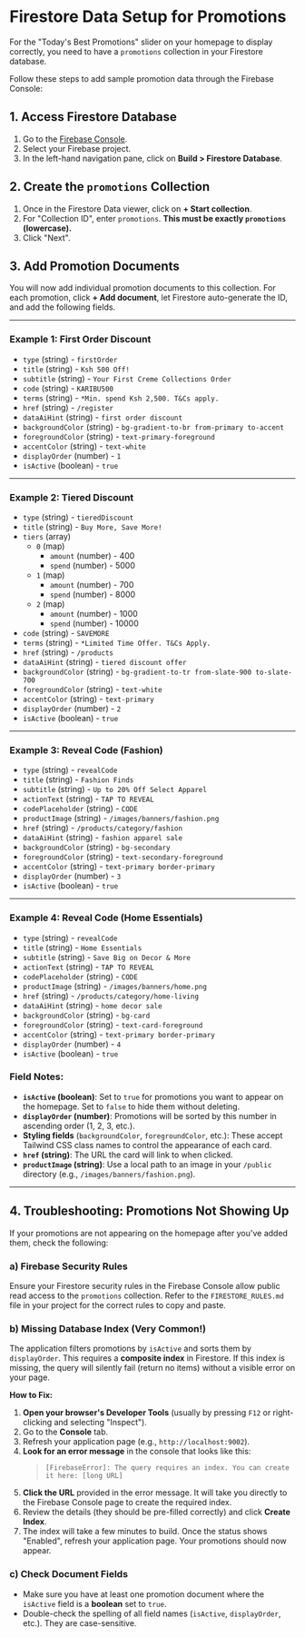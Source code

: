 # Firestore Data Setup for Promotions

For the "Today's Best Promotions" slider on your homepage to display correctly, you need to have a `promotions` collection in your Firestore database.

Follow these steps to add sample promotion data through the Firebase Console:

## 1. Access Firestore Database

1.  Go to the [Firebase Console](https://console.firebase.google.com/).
2.  Select your Firebase project.
3.  In the left-hand navigation pane, click on **Build > Firestore Database**.

## 2. Create the `promotions` Collection

1.  Once in the Firestore Data viewer, click on **+ Start collection**.
2.  For "Collection ID", enter `promotions`. **This must be exactly `promotions` (lowercase).**
3.  Click "Next".

## 3. Add Promotion Documents

You will now add individual promotion documents to this collection. For each promotion, click **+ Add document**, let Firestore auto-generate the ID, and add the following fields.

---

### Example 1: First Order Discount

*   `type` (string) - `firstOrder`
*   `title` (string) - `Ksh 500 Off!`
*   `subtitle` (string) - `Your First Creme Collections Order`
*   `code` (string) - `KARIBU500`
*   `terms` (string) - `*Min. spend Ksh 2,500. T&Cs apply.`
*   `href` (string) - `/register`
*   `dataAiHint` (string) - `first order discount`
*   `backgroundColor` (string) - `bg-gradient-to-br from-primary to-accent`
*   `foregroundColor` (string) - `text-primary-foreground`
*   `accentColor` (string) - `text-white`
*   `displayOrder` (number) - `1`
*   `isActive` (boolean) - `true`

---

### Example 2: Tiered Discount

*   `type` (string) - `tieredDiscount`
*   `title` (string) - `Buy More, Save More!`
*   `tiers` (array)
    *   `0` (map)
        *   `amount` (number) - 400
        *   `spend` (number) - 5000
    *   `1` (map)
        *   `amount` (number) - 700
        *   `spend` (number) - 8000
    *   `2` (map)
        *   `amount` (number) - 1000
        *   `spend` (number) - 10000
*   `code` (string) - `SAVEMORE`
*   `terms` (string) - `*Limited Time Offer. T&Cs Apply.`
*   `href` (string) - `/products`
*   `dataAiHint` (string) - `tiered discount offer`
*   `backgroundColor` (string) - `bg-gradient-to-tr from-slate-900 to-slate-700`
*   `foregroundColor` (string) - `text-white`
*   `accentColor` (string) - `text-primary`
*   `displayOrder` (number) - `2`
*   `isActive` (boolean) - `true`

---

### Example 3: Reveal Code (Fashion)

*   `type` (string) - `revealCode`
*   `title` (string) - `Fashion Finds`
*   `subtitle` (string) - `Up to 20% Off Select Apparel`
*   `actionText` (string) - `TAP TO REVEAL`
*   `codePlaceholder` (string) - `CODE`
*   `productImage` (string) - `/images/banners/fashion.png`
*   `href` (string) - `/products/category/fashion`
*   `dataAiHint` (string) - `fashion apparel sale`
*   `backgroundColor` (string) - `bg-secondary`
*   `foregroundColor` (string) - `text-secondary-foreground`
*   `accentColor` (string) - `text-primary border-primary`
*   `displayOrder` (number) - `3`
*   `isActive` (boolean) - `true`

---

### Example 4: Reveal Code (Home Essentials)

*   `type` (string) - `revealCode`
*   `title` (string) - `Home Essentials`
*   `subtitle` (string) - `Save Big on Decor & More`
*   `actionText` (string) - `TAP TO REVEAL`
*   `codePlaceholder` (string) - `CODE`
*   `productImage` (string) - `/images/banners/home.png`
*   `href` (string) - `/products/category/home-living`
*   `dataAiHint` (string) - `home decor sale`
*   `backgroundColor` (string) - `bg-card`
*   `foregroundColor` (string) - `text-card-foreground`
*   `accentColor` (string) - `text-primary border-primary`
*   `displayOrder` (number) - `4`
*   `isActive` (boolean) - `true`

### Field Notes:

*   **`isActive` (boolean)**: Set to `true` for promotions you want to appear on the homepage. Set to `false` to hide them without deleting.
*   **`displayOrder` (number)**: Promotions will be sorted by this number in ascending order (1, 2, 3, etc.).
*   **Styling fields** (`backgroundColor`, `foregroundColor`, etc.): These accept Tailwind CSS class names to control the appearance of each card.
*   **`href` (string)**: The URL the card will link to when clicked.
*   **`productImage` (string)**: Use a local path to an image in your `/public` directory (e.g., `/images/banners/fashion.png`).

---

## 4. Troubleshooting: Promotions Not Showing Up

If your promotions are not appearing on the homepage after you've added them, check the following:

### a) Firebase Security Rules

Ensure your Firestore security rules in the Firebase Console allow public read access to the `promotions` collection. Refer to the `FIRESTORE_RULES.md` file in your project for the correct rules to copy and paste.

### b) Missing Database Index (Very Common!)

The application filters promotions by `isActive` and sorts them by `displayOrder`. This requires a **composite index** in Firestore. If this index is missing, the query will silently fail (return no items) without a visible error on your page.

**How to Fix:**

1.  **Open your browser's Developer Tools** (usually by pressing `F12` or right-clicking and selecting "Inspect").
2.  Go to the **Console** tab.
3.  Refresh your application page (e.g., `http://localhost:9002`).
4.  **Look for an error message** in the console that looks like this:
    > `[FirebaseError]: The query requires an index. You can create it here: [long URL]`
5.  **Click the URL** provided in the error message. It will take you directly to the Firebase Console page to create the required index.
6.  Review the details (they should be pre-filled correctly) and click **Create Index**.
7.  The index will take a few minutes to build. Once the status shows "Enabled", refresh your application page. Your promotions should now appear.

### c) Check Document Fields

*   Make sure you have at least one promotion document where the `isActive` field is a **boolean** set to `true`.
*   Double-check the spelling of all field names (`isActive`, `displayOrder`, etc.). They are case-sensitive.
